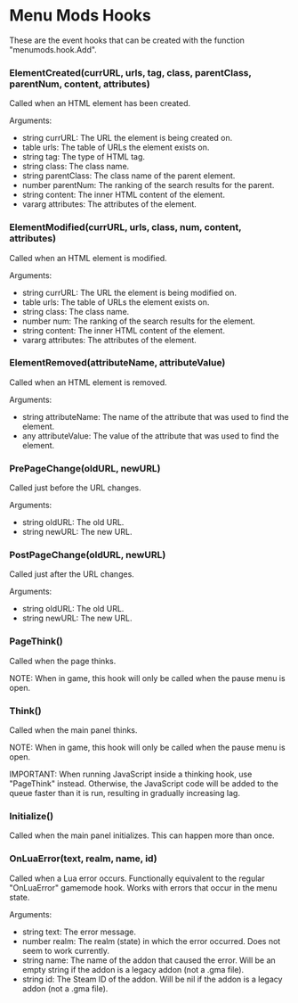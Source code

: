 # Menu Mods Hooks

These are the event hooks that can be created with the function "menumods.hook.Add".

### ElementCreated(currURL, urls, tag, class, parentClass, parentNum, content, attributes)

Called when an HTML element has been created.

Arguments:

- string currURL: The URL the element is being created on.
- table urls: The table of URLs the element exists on.
- string tag: The type of HTML tag.
- string class: The class name.
- string parentClass: The class name of the parent element.
- number parentNum: The ranking of the search results for the parent.
- string content: The inner HTML content of the element.
- vararg attributes: The attributes of the element.

### ElementModified(currURL, urls, class, num, content, attributes)

Called when an HTML element is modified.

Arguments:

- string currURL: The URL the element is being modified on.
- table urls: The table of URLs the element exists on.
- string class: The class name.
- number num: The ranking of the search results for the element.
- string content: The inner HTML content of the element.
- vararg attributes: The attributes of the element.

### ElementRemoved(attributeName, attributeValue)

Called when an HTML element is removed.

Arguments:

- string attributeName: The name of the attribute that was used to find the element.
- any attributeValue: The value of the attribute that was used to find the element.

### PrePageChange(oldURL, newURL)

Called just before the URL changes.

Arguments:

- string oldURL: The old URL.
- string newURL: The new URL.

### PostPageChange(oldURL, newURL)

Called just after the URL changes.

Arguments:

- string oldURL: The old URL.
- string newURL: The new URL.

### PageThink()

Called when the page thinks.

NOTE: When in game, this hook will only be called when the pause menu is open.

### Think()

Called when the main panel thinks.

NOTE: When in game, this hook will only be called when the pause menu is open.

IMPORTANT: When running JavaScript inside a thinking hook, use "PageThink" instead. Otherwise, the JavaScript code will be added to the queue faster than it is run, resulting in gradually increasing lag.

### Initialize()

Called when the main panel initializes. This can happen more than once.

### OnLuaError(text, realm, name, id)

Called when a Lua error occurs. Functionally equivalent to the regular "OnLuaError" gamemode hook. Works with errors that occur in the menu state.

Arguments:

- string text: The error message.
- number realm: The realm (state) in which the error occurred. Does not seem to work currently.
- string name: The name of the addon that caused the error. Will be an empty string if the addon is a legacy addon (not a .gma file).
- string id: The Steam ID of the addon. Will be nil if the addon is a legacy addon (not a .gma file).
